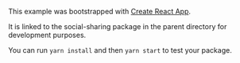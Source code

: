 This example was bootstrapped with [Create React App](https://github.com/facebook/create-react-app).

It is linked to the social-sharing package in the parent directory for development purposes.

You can run `yarn install` and then `yarn start` to test your package.
